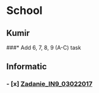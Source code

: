 # School

## Kumir
###* Add 6, 7, 8, 9 (A-C) task

## Informatic
### - [x] [Zadanie_IN9_03022017](../master/Oge/Informatics/Answers/Zadanie_IN9_03022017.pdf)
